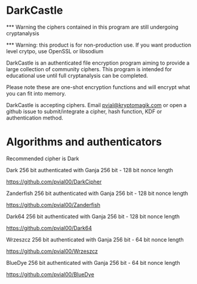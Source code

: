 # DarkCastle

*** Warning the ciphers contained in this program are still undergoing cryptanalysis

*** Warning: this product is for non-production use.  If you want production level crytpo, use OpenSSL or libsodium

DarkCastle is an authenticated file encryption program aiming to provide a large collection of community ciphers.  This program is intended for educational use until full cryptanalysis can be completed.

Please note these are one-shot encryption functions and will encrypt what you can fit into memory.

DarkCastle is accepting ciphers.  Email pvial@kryptomagik.com or open a github issue to submit/integrate a cipher, hash function, KDF or authentication method.

# Algorithms and authenticators

Recommended cipher is Dark

Dark 256 bit authenticated with Ganja 256 bit - 128 bit nonce length

https://github.com/pvial00/DarkCipher

Zanderfish 256 bit authenticated with Ganja 256 bit - 128 bit nonce length

https://github.com/pvial00/Zanderfish

Dark64 256 bit authenticated with Ganja 256 bit - 128 bit nonce length

https://github.com/pvial00/Dark64

Wrzeszcz 256 bit authenticated with Ganja 256 bit - 64 bit nonce length

https://github.com/pvial00/Wrzeszcz

BlueDye 256 bit authenticated with Ganja 256 bit - 64 bit nonce length

https://github.com/pvial00/BlueDye
